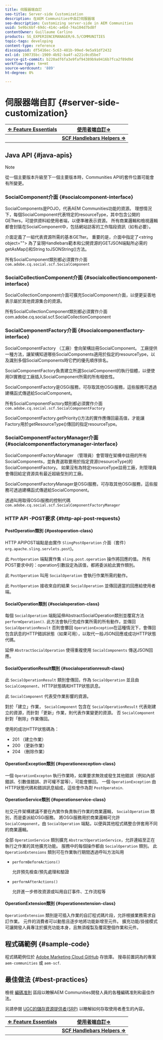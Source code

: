 ```yaml
---
title: 伺服器端自訂
seo-title: Server-side Customization
description: 在AEM Communities中自訂伺服器端
seo-description: Customizing server-side in AEM Communities
uuid: 5e9bc6bf-69dc-414c-a4bd-74a104d7bd8f
contentOwner: Guillaume Carlino
products: SG_EXPERIENCEMANAGER/6.5/COMMUNITIES
topic-tags: developing
content-type: reference
discoiquuid: df5416ec-5c63-481b-99ed-9e5a91df2432
exl-id: 190735bc-1909-4b92-ba4f-a221c0cd5be7
source-git-commit: b220adf6fa3e9faf94389b9a9416b7fca2f89d9d
workflow-type: tm+mt
source-wordcount: '889'
ht-degree: 0%

---
```


# 伺服器端自訂 {#server-side-customization}

| **[⇐ Feature Essentials](essentials.md)** | **[使用者端自訂⇒](client-customize.md)** |
|---|---|
|  | **[SCF Handlebars Helpers ⇒](handlebars-helpers.md)** |

## Java API {#java-apis}

>[!NOTE]
>
>從一個主要版本升級至下一個主要版本時，Communities API的套件位置可能會有所變更。

### SocialComponent介面 {#socialcomponent-interface}

SocialComponents是POJO，代表AEM Communities功能的資源。 理想情況下，每個SocialComponent代表特定的resourceType，其中包含公開的GETters，可提供資料給使用者端，以便準確表示資源。 所有商業邏輯和檢視邏輯都會封裝在SocialComponent中，包括網站訪客的工作階段資訊（如有必要）。

介面定義了一組代表資源所需的基本GETter。 重要的是，介面中指定了&lt;string object=&quot;&quot;> 為了呈現Handlebars範本和公開資源的GETJSON端點所必需的getAsMap()和String toJSONString()方法。

所有SocialComponent類別都必須實作介面 `com.adobe.cq.social.scf.SocialComponent`

### SocialCollectionComponent介面 {#socialcollectioncomponent-interface}

SocialCollectionComponent介面可擴充SocialComponent介面，以便更妥善地表示屬於其他資源集合的資源。

所有SocialCollectionComponent類別都必須實作介面com.adobe.cq.social.scf.SocialCollectionComponent

### SocialComponentFactory介面 {#socialcomponentfactory-interface}

SocialComponentFactory （工廠）會向架構註冊SocialComponent。 工廠提供一種方法，讓架構知道哪些SocialComponents適用於指定的resourceType，以及識別多個SocialComponents時它們的優先順序排名。

SocialComponentFactory負責建立所選SocialComponent的執行個體，以便使用DI實務從工廠插入SocialComponent所需的所有相依性。

SocialComponentFactory是OSGi服務，可存取其他OSGi服務，這些服務可透過建構函式傳遞給SocialComponent。

所有SocialComponentFactory類別都必須實作介面 `com.adobe.cq.social.scf.SocialComponentFactory`

SocialComponentFactory.getPriority()方法的實作應傳回最高值，才能讓Factory用於getResourceType()傳回的指定resourceType。

### SocialComponentFactoryManager介面 {#socialcomponentfactorymanager-interface}

SocialComponentFactoryManager （管理員）會管理在架構中註冊的所有SocialComponents，並負責選取要用於指定資源(resourceType)的SocialComponentFactory。 如果沒有為特定resourceType註冊工廠，則管理員會傳回給定資源具有最近超級型別的工廠。

SocialComponentFactoryManager是OSGi服務，可存取其他OSGi服務，這些服務可透過建構函式傳遞給SocialComponent。

透過叫用取得OSGi服務的控制代碼 `com.adobe.cq.social.scf.SocialComponentFactoryManager`

### HTTP API -POST要求 {#http-api-post-requests}

#### PostOperation類別 {#postoperation-class}

HTTP APIPOST端點是由實作 `SlingPostOperation` 介面（套件） `org.apache.sling.servlets.post`)。

此 `PostOperation` 端點實作集 `sling.post.operation` 操作將回應的值。 所有POST要求中的：operation引數設定為該值，都將委派給此實作類別。

此 `PostOperation` 叫用 `SocialOperation` 會執行作業所需的動作。

此 `PostOperation` 接收來自的結果 `SocialOperation` 並傳回適當的回應給使用者端。

#### SocialOperation類別 {#socialoperation-class}

每個 `SocialOperation` 端點延伸AbstractSocialOperation類別並覆寫方法 `performOperation()`. 此方法會執行完成作業所需的所有動作，並傳回 `SocialOperationResult` 否則會擲回 `OperationException`在這種情況下，會傳回包含訊息的HTTP錯誤狀態（如果可用），以取代一般JSON回應或成功HTTP狀態代碼。

延伸 `AbstractSocialOperation` 使得重複使用 `SocialComponents` 傳送JSON回應。

#### SocialOperationResult類別 {#socialoperationresult-class}

此 `SocialOperationResult` 類別會傳回，作為 `SocialOperation` 並且由 `SocialComponent`、HTTP狀態碼和HTTP狀態訊息。

此 `SocialComponent` 代表受作業影響的資源。

對於「建立」作業， `SocialComponent` 包含在 `SocialOperationResult` 代表剛建立的資源，而針對「更新」作業，則代表作業變更的資源。 否 `SocialComponent` 針對「刪除」作業傳回。

使用的成功HTTP狀態碼為：

* 201 （建立作業）
* 200 （更新作業）
* 204 （刪除作業）

#### OperationException類別 {#operationexception-class}

一個 `OperationExcepton` 執行作業時，如果要求無效或發生其他錯誤（例如內部錯誤、引數值錯誤、許可權不當等），可能會擲回。 一個 `OperationException` 由HTTP狀態代碼和錯誤訊息組成，這些會作為對 `PostOperatoin`.

#### OperationService類別 {#operationservice-class}

社交元件架構建議不要在內實作負責執行作業的商業邏輯， `SocialOperation` 類別，而是委派給OSGi服務。 將OSGi服務用於商業邏輯可允許 `SocialComponent`，由 `SocialOperation` 端點，以便與其他程式碼整合併套用不同的商業邏輯。

全部 `OperationService` 類別擴充 `AbstractOperationService`，允許連結至正在執行之作業的其他擴充功能。 服務中的每個操作都由 `SocialOperation` 類別。 此 `OperationExtensions` 類別可在作業執行期間透過呼叫方法叫用

* `performBeforeActions()`

   允許預先檢查/預先處理和驗證
* `performAfterActions()`

   允許進一步修改資源或叫用自訂事件、工作流程等

#### OperationExtension類別 {#operationextension-class}

`OperationExtension` 類別是可插入作業的自訂程式碼片段，允許根據業務需求自訂作業。 元件的消費者可以動態且逐步地將功能新增至元件。 擴充功能/掛接模式可讓開發人員專注於擴充功能本身，且無須複製及覆寫整個作業和元件。

## 程式碼範例 {#sample-code}

程式碼範例位於 [Adobe Marketing Cloud GitHub](https://github.com/Adobe-Marketing-Cloud) 存放庫。 搜尋前置詞為的專案 `aem-communities` 或 `aem-scf`.

## 最佳做法 {#best-practices}

檢視 [編碼准則](code-guide.md) 區段以瞭解AEM Communities開發人員的各種編碼准則和最佳作法。

另請參閱 [UGC的儲存資源提供者(SRP)](srp.md) 以瞭解如何存取使用者產生的內容。

| **[⇐ Feature Essentials](essentials.md)** | **[使用者端自訂⇒](client-customize.md)** |
|---|---|
|  | **[SCF Handlebars Helpers ⇒](handlebars-helpers.md)** |
